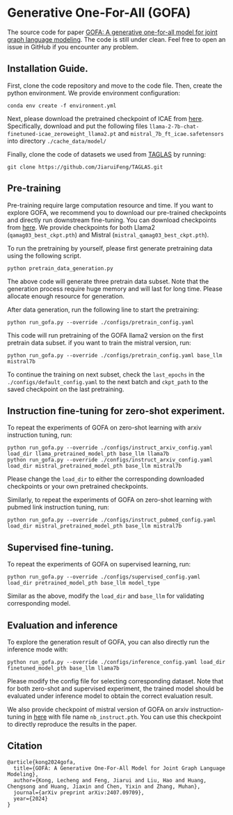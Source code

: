 # Generative One-For-All (GOFA)
 The source code for paper [GOFA: A  generative one-for-all model for joint graph language modeling](https://arxiv.org/abs/2407.09709). The code is still under clean. Feel free to open an issue in GitHub if you encounter any problem. 

## Installation Guide.
First, clone the code repository and move to the code file. Then, create the python environment. We provide environment configuration:
```
conda env create -f environment.yml
```

Next, please download the pretrained checkpoint of ICAE from [here](https://huggingface.co/sggetao/icae/tree/main). Specifically, download and put
the following files `llama-2-7b-chat-finetuned-icae_zeroweight_llama2.pt` and `mistral_7b_ft_icae.safetensors` into directory `./cache_data/model/`

Finally, clone the code of datasets we used from [TAGLAS](https://github.com/JiaruiFeng/TAGLAS) by running:
```
git clone https://github.com/JiaruiFeng/TAGLAS.git
```


## Pre-training
Pre-training require large computation resource and time. If you want to explore GOFA, we recommend you to download our pre-trained checkpoints and directly run downstream fine-tuning. You can download checkpoints from [here](https://huggingface.co/WFRaain/GOFA/tree/main).
We provide checkpoints for both Llama2 (`qamag03_best_ckpt.pth`) and Mistral (`mistral_qamag03_best_ckpt.pth`). 

To run the pretraining by yourself, please first generate pretraining data using the following script. 

```
python pretrain_data_generation.py
```
The above code will generate three pretrain data subset. Note that the generation process require huge memory and will last for long time. Please allocate enough resource for generation.

After data generation, run the following line to start the pretraining:
```
python run_gofa.py --override ./configs/pretrain_config.yaml
```
This code will run pretraining of the GOFA llama2 version on the first pretrain data subset. if you want to train the mistral version, run:
```
python run_gofa.py --override ./configs/pretrain_config.yaml base_llm mistral7b
```
To continue the training on next subset, check the `last_epochs` in the `./configs/default_config.yaml` to the next batch and `ckpt_path` to the saved checkpoint on the last pretraining.

## Instruction fine-tuning for zero-shot experiment.
To repeat the experiments of GOFA on zero-shot learning with arxiv instruction tuning, run:
```
python run_gofa.py --override ./configs/instruct_arxiv_config.yaml load_dir llama_pretrained_model_pth base_llm llama7b
python run_gofa.py --override ./configs/instruct_arxiv_config.yaml load_dir mistral_pretrained_model_pth base_llm mistral7b
```
Please change the `load_dir` to either the corresponding downloaded checkpoints or your own pretrained checkpoints.

Similarly, to repeat the experiments of GOFA on zero-shot learning with pubmed link instruction tuning, run:
```
python run_gofa.py --override ./configs/instruct_pubmed_config.yaml load_dir mistral_pretrained_model_pth base_llm mistral7b
```

## Supervised fine-tuning.
To repeat the experiments of GOFA on supervised learning, run:
```
python run_gofa.py --override ./configs/supervised_config.yaml load_dir pretrained_model_pth base_llm model_type
```
Similar as the above, modify the `load_dir` and `base_llm` for validating corresponding model.

## Evaluation and inference
To explore the generation result of GOFA, you can also directly run the inference mode with: 
```
python run_gofa.py --override ./configs/inference_config.yaml load_dir finetuned_model_pth base_llm llama7b
```
Please modify the config file for selecting corresponding dataset. Note that for both zero-shot and supervised experiment, the
trained model should be evaluated under inference model to obtain the correct evaluation result. 

We also provide checkpoint of mistral version of GOFA on arxiv instruction-tuning in [here](https://huggingface.co/WFRaain/GOFA/tree/main) with file name `nb_instruct.pth`. 
You can use this checkpoint to directly reproduce the results in the paper. 

## Citation
```
@article{kong2024gofa,
  title={GOFA: A Generative One-For-All Model for Joint Graph Language Modeling},
  author={Kong, Lecheng and Feng, Jiarui and Liu, Hao and Huang, Chengsong and Huang, Jiaxin and Chen, Yixin and Zhang, Muhan},
  journal={arXiv preprint arXiv:2407.09709},
  year={2024}
}
```

